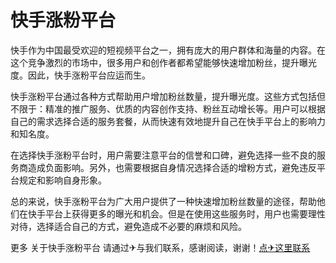# 快手涨粉平台

快手作为中国最受欢迎的短视频平台之一，拥有庞大的用户群体和海量的内容。在这个竞争激烈的市场中，很多用户和创作者都希望能够快速增加粉丝，提升曝光度。因此，快手涨粉平台应运而生。

快手涨粉平台通过各种方式帮助用户增加粉丝数量，提升曝光度。这些方式包括但不限于：精准的推广服务、优质的内容创作支持、粉丝互动增长等。用户可以根据自己的需求选择合适的服务套餐，从而快速有效地提升自己在快手平台上的影响力和知名度。

在选择快手涨粉平台时，用户需要注意平台的信誉和口碑，避免选择一些不良的服务商造成负面影响。另外，也需要根据自身情况选择合适的增粉方式，避免违反平台规定和影响自身形象。

总的来说，快手涨粉平台为广大用户提供了一种快速增加粉丝数量的途径，帮助他们在快手平台上获得更多的曝光和机会。但是在使用这些服务时，用户也需要理性对待，选择适合自己的方式，避免造成不必要的麻烦和风险。

更多 关于快手涨粉平台 请通过✈与我们联系，感谢阅读，谢谢！[点✈这里联系](https://bbs.k02.cc)